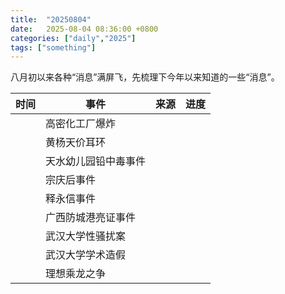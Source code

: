 ```yaml
---
title:  "20250804"
date:   2025-08-04 08:36:00 +0800
categories: ["daily","2025"]
tags: ["something"]
---
```


八月初以来各种“消息”满屏飞，先梳理下今年以来知道的一些“消息”。

| 时间 | 事件 | 来源 | 进度 |
| ---- | ---- | ---- | ---- |
| | 高密化工厂爆炸 | | |
| | 黄杨天价耳环 | | |
| | 天水幼儿园铅中毒事件 | | |
| | 宗庆后事件 | | |
| | 释永信事件 | | |
| | 广西防城港亮证事件 | | |
| | 武汉大学性骚扰案 | | |
| | 武汉大学学术造假 | | |
| | 理想乘龙之争 | | |
